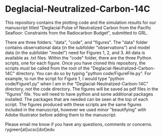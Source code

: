 # Deglacial-Neutralized-Carbon-14C

This repository contains the plotting code and the simulation results for our manuscript titled "Deglacial Pulse of Neutralized Carbon from the Pacific Seafloor: Constraints from the Radiocarbon Budget", submitted to GRL.

There are three folders: "data", "code", and "figures". The "data" folder contains observational data (in the subfolder "observations") and model data (in the subfolder "model") need for Figures 1, 2, and 3. All data is available as .txt files. Within the "code" folder, there are the three Python scripts, one for each figure. Once you have cloned this repository, the scripts _must_ be called from the root of the "Deglacial-Neutralized-Carbon-14C" directory. You can do so by typing "python code/FigureFile.py". For example, to run the script for Figure 1, I would type "python code/Figure1.py" when I am in the "Deglacial-Neutralized-Carbon-14C" directory, _not_ the code directory. The figures will be saved as pdf files in the "figures" file. You will need to have python and some additional packages installed. The packages that are needed can be seen at the top of each script. The figures produced with these scripts are the same figures included in the manuscript, however we used minor "beautifying" with Adobe Illustrator before adding them to the manuscript.  

Please email me know if you have any questions, comments or concerns. rygreen[at]ucsc[dot]edu
